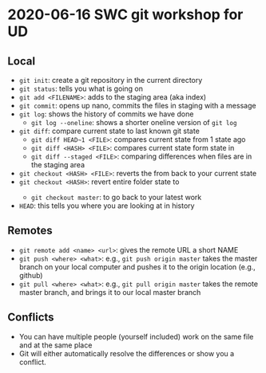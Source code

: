 # 2020-06-16 SWC git workshop for UD

## Local

- `git init`: create a git repository in the current directory
- `git status`: tells you what is going on
- `git add <FILENAME>`: adds <FILENAME> to the staging area (aka index)
- `git commit`: opens up nano, commits the files in staging with a message
- `git log`: shows the history of commits we have done
    - `git log --oneline`: shows a shorter oneline version of `git log`
- `git diff`: compare current state to last known git state
    - `git diff HEAD~1 <FILE>`: compares current state from 1 state ago
    - `git diff <HASH> <FILE>`: compares current state form state in <HASH>
    - `git diff --staged <FILE>`: comparing differences when files are in the staging area
- `git checkout <HASH> <FILE>`: reverts the <FILE> from <HASH> back to your current state
- `git checkout <HASH>`: revert entire folder state to <HASH>
    - `git checkout master`: to go back to your latest work
- `HEAD`: this tells you where you are looking at in history

## Remotes

- `git remote add <name> <url>`: gives the remote URL a short NAME
- `git push <where> <what>`: e.g., `git push origin master` takes the master branch on your local computer and pushes it to the origin location (e.g., github)
- `git pull <where> <what>`: e.g., `git pull origin master` takes the remote master branch, and brings it to our local master branch

## Conflicts

- You can have multiple people (yourself included) work on the same file and at the same place
- Git will either automatically resolve the differences or show you a conflict.

